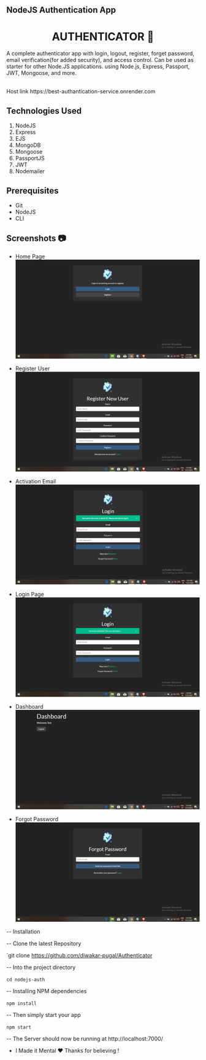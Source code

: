 ## <b>NodeJS Authentication App </b>
<h1 align="center">AUTHENTICATOR  🔐</h1> 
<p align="center">
<p> A complete authenticator app with login, logout, register, forget password, email verification(for added security), and access control. Can be used as starter for other Node.JS applications. using Node.js, Express, Passport, JWT, Mongoose, and more. 
</p>
<br>
 Host link
 https://best-authantication-service.onrender.com

 

## Technologies Used
1.  NodeJS
2.  Express
3.  EJS
4.  MongoDB
5.  Mongoose
6.  PassportJS
7.  JWT
8.  Nodemailer


## Prerequisites
- Git
- NodeJS
- CLI
  
## <b>Screenshots 📷</b>

- Home Page
  ![Home-Page](./Images/Homepage.PNG)

- Register User
  ![Register](./Images/Register.PNG)

- Activation Email
  ![Activation](./Images/Activation.PNG)

- Login Page
  ![Activated](./Images/Activated.PNG)

- Dashboard
  ![Dashboard](./Images/Dashboard.PNG)

- Forgot Password
  ![Forgot](./Images/Forgot.PNG)


-- Installation

-- Clone the latest Repository

`git clone https://github.com/diwakar-pugal/Authenticator

-- Into the project directory

`cd nodejs-auth`

-- Installing NPM dependencies

`npm install`

-- Then simply start your app

`npm start`

-- The Server should now be running at http://localhost:7000/

- I Made it Mental ❤️ Thanks for believing !

